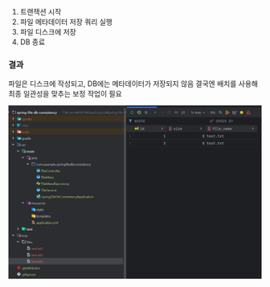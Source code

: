 1. 트랜잭션 시작
2. 파일 메타데이터 저장 쿼리 실행
3. 파일 디스크에 저장
4. DB 종료

### 결과
파일은 디스크에 작성되고, DB에는 메타데이터가 저장되지 않음
결국엔 배치를 사용해 최종 일관성을 맞추는 보정 작업이 필요

![img.png](img.png)